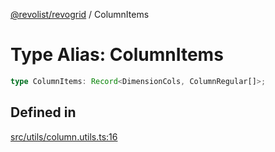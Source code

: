 [@revolist/revogrid](README.md) / ColumnItems

# Type Alias: ColumnItems

```ts
type ColumnItems: Record<DimensionCols, ColumnRegular[]>;
```

## Defined in

[src/utils/column.utils.ts:16](https://github.com/revolist/revogrid/blob/b38c1177864e6fa9f2bec506ea55d1b2f7e35679/src/utils/column.utils.ts#L16)
